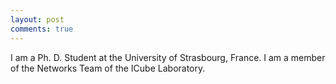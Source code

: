 ```yaml
---
layout: post
comments: true
---
```


I am a Ph. D. Student at the University of Strasbourg, France. I am a member of the Networks Team of the ICube Laboratory.



